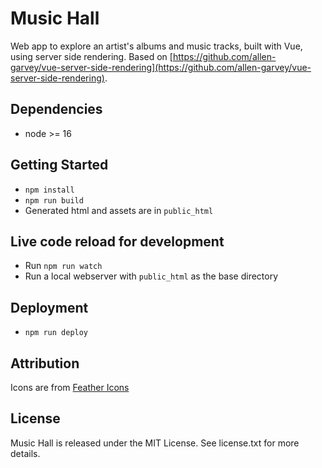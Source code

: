 # Music Hall

Web app to explore an artist's albums and music tracks, built with Vue, using server side rendering. Based on [https://github.com/allen-garvey/vue-server-side-rendering](https://github.com/allen-garvey/vue-server-side-rendering).

## Dependencies

* node >= 16

## Getting Started

* `npm install`
* `npm run build`
* Generated html and assets are in `public_html`

## Live code reload for development

* Run `npm run watch`
* Run a local webserver with `public_html` as the base directory

## Deployment

* `npm run deploy`

## Attribution

Icons are from [Feather Icons](https://feathericons.com/)

## License

Music Hall is released under the MIT License. See license.txt for more details.